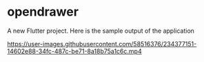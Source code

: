 # opendrawer

A new Flutter project.
Here is the sample output of the application


https://user-images.githubusercontent.com/58516376/234377151-14602e88-34fc-487c-be71-8a18b75a1c6c.mp4

